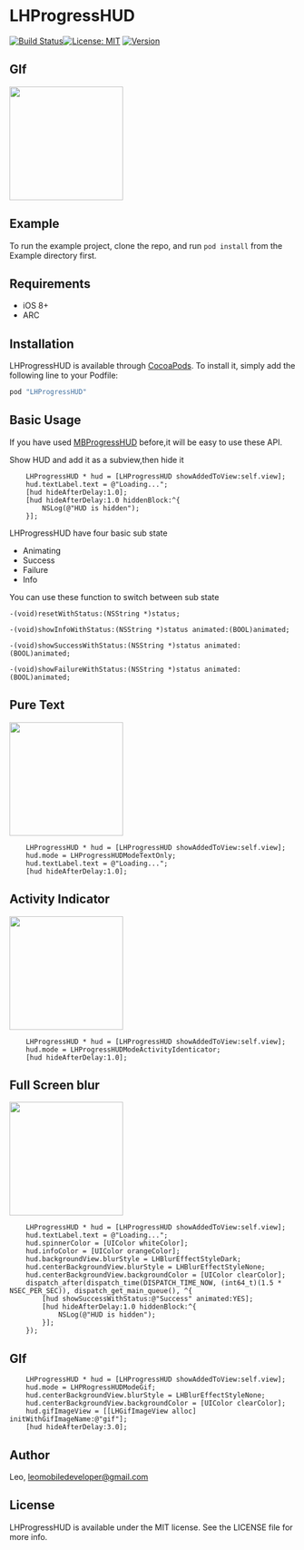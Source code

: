 # LHProgressHUD
[![Build Status](https://travis-ci.org/LeoMobileDeveloper/LHProgressHUD.svg?branch=master)](https://travis-ci.org/LeoMobileDeveloper/LHProgressHUD)[![License: MIT](https://img.shields.io/cocoapods/l/LHProgressHUD.svg?style=flat)](http://opensource.org/licenses/MIT)    [![Version](https://img.shields.io/cocoapods/v/LHProgressHUD.svg?style=flat)](http://cocoapods.org/pods/LHProgressHUD)

## GIf

<img src="https://raw.github.com/LeoMobileDeveloper/LHProgressHUD/master/ScreenShots/main.gif" width="200">

## Example

To run the example project, clone the repo, and run `pod install` from the Example directory first.

## Requirements

* iOS 8+
* ARC

## Installation

LHProgressHUD is available through [CocoaPods](http://cocoapods.org). To install
it, simply add the following line to your Podfile:

```ruby
pod "LHProgressHUD"
```

## Basic Usage

If you have used [MBProgressHUD](https://github.com/jdg/MBProgressHUD) before,it will be easy to use these API.

Show HUD and add it as a subview,then hide it

```
    LHProgressHUD * hud = [LHProgressHUD showAddedToView:self.view];
    hud.textLabel.text = @"Loading...";
    [hud hideAfterDelay:1.0];
    [hud hideAfterDelay:1.0 hiddenBlock:^{
        NSLog(@"HUD is hidden");
    }];
```
LHProgressHUD have four basic sub state

* Animating
* Success
* Failure
* Info

You can use these function to switch between sub state

```
-(void)resetWithStatus:(NSString *)status;

-(void)showInfoWithStatus:(NSString *)status animated:(BOOL)animated;

-(void)showSuccessWithStatus:(NSString *)status animated:(BOOL)animated;

-(void)showFailureWithStatus:(NSString *)status animated:(BOOL)animated;
```

## Pure Text

<img src="https://raw.github.com/LeoMobileDeveloper/LHProgressHUD/master/ScreenShots/text.png" width="200">


```
    LHProgressHUD * hud = [LHProgressHUD showAddedToView:self.view];
    hud.mode = LHProgressHUDModeTextOnly;
    hud.textLabel.text = @"Loading...";
    [hud hideAfterDelay:1.0];
```

## Activity Indicator
<img src="https://raw.github.com/LeoMobileDeveloper/LHProgressHUD/master/ScreenShots/ai.png" width="200">


```
    LHProgressHUD * hud = [LHProgressHUD showAddedToView:self.view];
    hud.mode = LHProgressHUDModeActivityIdenticator;
    [hud hideAfterDelay:1.0];
```

## Full Screen blur
<img src="https://raw.github.com/LeoMobileDeveloper/LHProgressHUD/master/ScreenShots/blur.png" width="200">


```
    LHProgressHUD * hud = [LHProgressHUD showAddedToView:self.view];
    hud.textLabel.text = @"Loading...";
    hud.spinnerColor = [UIColor whiteColor];
    hud.infoColor = [UIColor orangeColor];
    hud.backgroundView.blurStyle = LHBlurEffectStyleDark;
    hud.centerBackgroundView.blurStyle = LHBlurEffectStyleNone;
    hud.centerBackgroundView.backgroundColor = [UIColor clearColor];
    dispatch_after(dispatch_time(DISPATCH_TIME_NOW, (int64_t)(1.5 * NSEC_PER_SEC)), dispatch_get_main_queue(), ^{
        [hud showSuccessWithStatus:@"Success" animated:YES];
        [hud hideAfterDelay:1.0 hiddenBlock:^{
            NSLog(@"HUD is hidden");
        }];
    });
```
## GIf

```
    LHProgressHUD * hud = [LHProgressHUD showAddedToView:self.view];
    hud.mode = LHPRogressHUDModeGif;
    hud.centerBackgroundView.blurStyle = LHBlurEffectStyleNone;
    hud.centerBackgroundView.backgroundColor = [UIColor clearColor];
    hud.gifImageView = [[LHGifImageView alloc] initWithGifImageName:@"gif"];
    [hud hideAfterDelay:3.0];
```

## Author

Leo, leomobiledeveloper@gmail.com

## License

LHProgressHUD is available under the MIT license. See the LICENSE file for more info.
